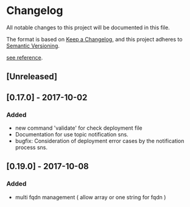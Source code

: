 # Changelog
All notable changes to this project will be documented in this file.

The format is based on [Keep a Changelog](https://keepachangelog.com/en/1.0.0/),
and this project adheres to [Semantic Versioning](https://semver.org/spec/v2.0.0.html).

[see reference](references/snake_case_reference.yml).

## [Unreleased]

## [0.17.0] - 2017-10-02
### Added

- new command 'validate' for check deployment file
- Documentation for use topic notification sns.
- bugfix: Consideration of deployment error cases by the notification process sns.

## [0.19.0] - 2017-10-08
### Added

- multi fqdn management ( allow array or one string for fqdn )
